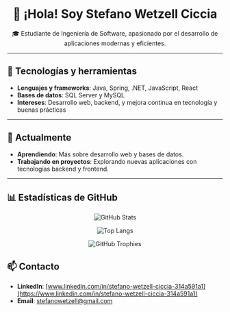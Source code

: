 <h1 align="center">👋 ¡Hola! Soy Stefano Wetzell Ciccia</h1>

<p align="center">
🎓 Estudiante de Ingeniería de Software, apasionado por el desarrollo de aplicaciones modernas y eficientes.
</p>

---

## 🚀 Tecnologías y herramientas

- **Lenguajes y frameworks**: Java, Spring, .NET, JavaScript, React
- **Bases de datos**: SQL Server y MySQL
- **Intereses**: Desarrollo web, backend, y mejora continua en tecnología y buenas prácticas

---

## 🌱 Actualmente

- **Aprendiendo**: Más sobre desarrollo web y bases de datos.
- **Trabajando en proyectos**: Explorando nuevas aplicaciones con tecnologías backend y frontend.

---
## 📊 Estadísticas de GitHub

<p align="center">
  <img src="https://github-readme-stats.vercel.app/api?username=Swetzell&show_icons=true&theme=tokyonight&locale=es" alt="GitHub Stats" />
</p>

<p align="center">
  <img src="https://github-readme-stats.vercel.app/api/top-langs/?username=Swetzell&layout=compact&theme=tokyonight&locale=es" alt="Top Langs" />
</p>

<p align="center">
  <img src="https://github-profile-trophy.vercel.app/?username=Swetzell&theme=dracula&margin-w=10&margin-h=10" alt="GitHub Trophies" />
</p>

## 📫 Contacto

- **LinkedIn**: [www.linkedin.com/in/stefano-wetzell-ciccia-314a591a1](https://www.linkedin.com/in/stefano-wetzell-ciccia-314a591a1)
- **Email**: stefanowetzell@gmail.com
